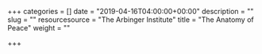 +++
categories = []
date = "2019-04-16T04:00:00+00:00"
description = ""
slug = ""
resourcesource = "The Arbinger Institute"
title = "The Anatomy of Peace"
weight = ""

+++